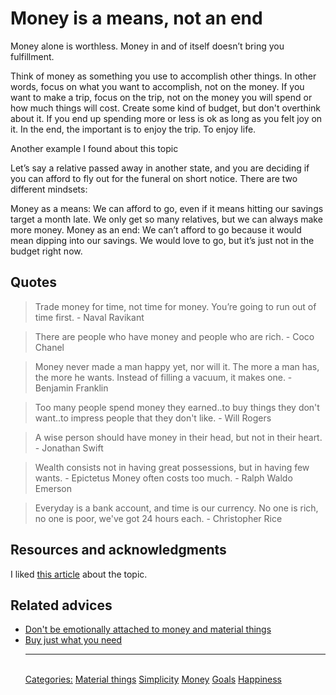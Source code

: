# Money is a means, not an end

Money alone is worthless. Money in and of itself doesn’t bring you fulfillment.

Think of money as something you use to accomplish other things. In other words, focus on what you want to accomplish, not on the money. If you want to make a trip, focus on the trip, not on the money you will spend or how much things will cost. Create some kind of budget, but don't overthink about it. If you end up spending more or less is ok as long as you felt joy on it. In the end, the important is to enjoy the trip. To enjoy life.

Another example I found about this topic

Let’s say a relative passed away in another state, and you are deciding if you can afford to fly out for the funeral on short notice. There are two different mindsets:

Money as a means: We can afford to go, even if it means hitting our savings target a month late.  We only get so many relatives, but we can always make more money.
Money as an end: We can’t afford to go because it would mean dipping into our savings.  We would love to go, but it’s just not in the budget right now.

## Quotes

> Trade money for time, not time for money. You’re going to run out of time first. - Naval Ravikant

> There are people who have money and people who are rich. - Coco Chanel

> Money never made a man happy yet, nor will it. The more a man has, the more he wants. Instead of filling a vacuum, it makes one. - Benjamin Franklin

> Too many people spend money they earned..to buy things they don't want..to impress people that they don't like. - Will Rogers

> A wise person should have money in their head, but not in their heart. - Jonathan Swift

> Wealth consists not in having great possessions, but in having few wants. - Epictetus
Money often costs too much. - Ralph Waldo Emerson

> Everyday is a bank account, and time is our currency. No one is rich, no one is poor, we've got 24 hours each. - Christopher Rice

## Resources and acknowledgments

I liked [this article](https://lifeincharge.com/money-is-a-means-not-an-end) about the topic.

## Related advices

- [Don't be emotionally attached to money and material things](../Don't%20be%20emotionally%20attached%20to%20money%20and%20material%20things/index.md)
- [Buy just what you need](../Buy%20just%20what%20you%20need/index.md)<hr/><br/>[Categories:](../Categories/index.md) [Material things](../Categories/Material%20things.md) [Simplicity](../Categories/Simplicity.md) [Money](../Categories/Money.md) [Goals](../Categories/Goals.md) [Happiness](../Categories/Happiness.md)